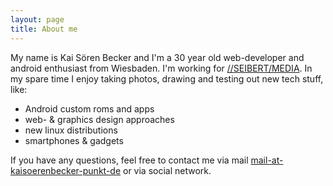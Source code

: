 ```yaml
---
layout: page
title: About me 
---
```


My name is Kai Sören Becker and I'm a 30 year old web-developer and android enthusiast from Wiesbaden. I'm working for [//SEIBERT/MEDIA][sm]. In my spare time I enjoy taking photos, drawing and testing out new tech stuff, like:

* Android custom roms and apps
* web- & graphics design approaches
* new linux distributions
* smartphones & gadgets

If you have any questions, feel free to contact me via mail [mail-at-kaisoerenbecker-punkt-de][mail] or via social network.

[sm]: https://seibert-media.net
[mail]: mailto:mail@kaisoerenbecker.de